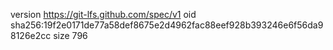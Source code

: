 version https://git-lfs.github.com/spec/v1
oid sha256:19f2e0171de77a58def8675e2d4962fac88eef928b393246e6f56da98126e2cc
size 796
